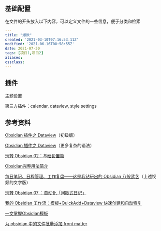 ## 基础配置


在文件的开头放入以下内容，可以定义文件的一些信息，便于分类和检索
```yaml
---
title: "爆款"
created: '2021-03-10T07:16:53.11Z'
modified: '2021-06-16T08:58:55Z'
date: 2021-07-30
tags: [项目1,项目2]
aliases: 
cssclass: 
---
```

## 插件

主题设置

第三方插件：calendar, dataview, style settings

## 参考资料

[Obsidian 插件之 Dataview](https://sspai.com/post/68183#!)（初级版）

[Obsidian 插件之 Dataview](https://zhuanlan.zhihu.com/p/373623264)（更多复杂的语法）

[玩转 Obsidian 02：基础设置篇](https://sspai.com/post/63481)

[Obsidian完整用法简介](https://www.bilibili.com/video/BV18a411r7mt)

[每日笔记、日程管理、工作复盘——这是我钻研出的 Obsidian 八般武艺](https://sspai.com/post/72385)（上述视频的文字版）

[玩转 Obsidian 07 ：自动化「间歇式日记」](https://client.sspai.com/post/69982)

[我的 Obsidian 工作流：模板+QuickAdd+Dataview 快速创建和自动索引](https://sspai.com/post/68350)

[一文掌握Obsidian模板](https://www.jianshu.com/p/ba63900433c7)

[为 obsidian 中的文件批量添加 front matter](https://www.jianshu.com/p/317fa053861b)








